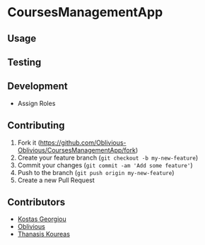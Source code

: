# CoursesManagementApp

## Usage

## Testing

## Development

* Assign Roles

## Contributing

1. Fork it (<https://github.com/Oblivious-Oblivious/CoursesManagementApp/fork>)
2. Create your feature branch (`git checkout -b my-new-feature`)
3. Commit your changes (`git commit -am 'Add some feature'`)
4. Push to the branch (`git push origin my-new-feature`)
5. Create a new Pull Request

## Contributors

- [Kostas Georgiou](https://github.com/cs04333)
- [Oblivious](https://github.com/Oblivious-Oblivious)
- [Thanasis Koureas](https://github.com/thanoskour)
